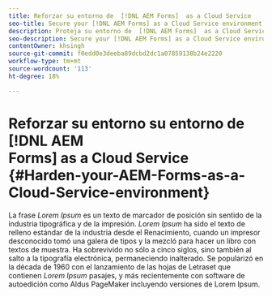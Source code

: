 ```yaml
---
title: Reforzar su entorno de  [!DNL AEM Forms]  as a Cloud Service
seo-title: Secure your [!DNL AEM Forms] as a Cloud Service environment
description: Proteja su entorno de  [!DNL AEM Forms]  as a Cloud Service
seo-description: Secure your [!DNL AEM Forms] as a Cloud Service environment
contentOwner: khsingh
source-git-commit: f0edd0e3deeba89dcbd2dc1a07859138b24e2220
workflow-type: tm+mt
source-wordcount: '113'
ht-degree: 18%

---
```



# Reforzar su entorno su entorno de [!DNL AEM Forms] as a Cloud Service {#Harden-your-AEM-Forms-as-a-Cloud-Service-environment}

La frase *Lorem Ipsum* es un texto de marcador de posición sin sentido de la industria tipográfica y de la impresión. *Lorem Ipsum* ha sido el texto de relleno estándar de la industria desde el Renacimiento, cuando un impresor desconocido tomó una galera de tipos y la mezcló para hacer un libro con textos de muestra. Ha sobrevivido no sólo a cinco siglos, sino también al salto a la tipografía electrónica, permaneciendo inalterado. Se popularizó en la década de 1960 con el lanzamiento de las hojas de Letraset que contienen *Lorem Ipsum* pasajes, y más recientemente con software de autoedición como Aldus PageMaker incluyendo versiones de Lorem Ipsum.
